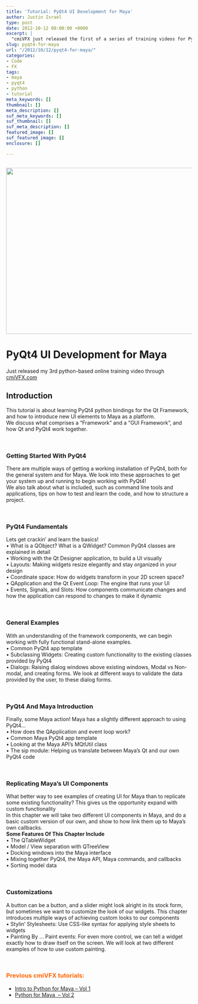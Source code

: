 ```yaml
---
title: 'Tutorial: PyQt4 UI Development for Maya'
author: Justin Israel
type: post
date: 2012-10-12 00:00:00 +0000
excerpt: |
  "cmiVFX just released the first of a series of training videos for PyQt4 UI Development for Maya, featuring Justin Israel. The base of this video is not just for Maya, but for ANY app structure that exists today. Maya is covered in the second half of the video to help people associate a stronger principal interfacing structure with one of today's most popular graphics packages. We would like to explicitly state that this video would be extremely helpful to a large range of VFX producers using different software pipelines. The goal of this video is to let the user interface their tools using PyQT4."
slug: pyqt4-for-maya
url: "/2012/10/12/pyqt4-for-maya/"
categories:
- Code
- FX
tags:
- maya
- pyqt4
- python
- tutorial
meta_keywords: []
thumbnail: []
meta_description: []
suf_meta_keywords: []
suf_thumbnail: []
suf_meta_description: []
featured_image: []
suf_featured_image: []
enclosure: []

---
```

## [<img class="alignnone size-full wp-image-525" title="PyQt4 for Maya" src="/wp-content/uploads/2012/10/1350054625_Master.jpeg" alt="" width="800" height="450" />](http://www.cmivfx.com/tutorials/view/498/PyQt4+UI+Development+for+Maya)

# PyQt4 UI Development for Maya

Just released my 3rd python-based online training video through [cmiVFX.com](https://cmivfx.com/store/498-pyqt4+ui+development+for+maya)

## **Introduction**

<div>
This tutorial is about learning PyQt4 python bindings for the Qt Framework, and how to introduce new UI elements to Maya as a platform.
</div>

<!--more-->

<div>
We discuss what comprises a “Framework” and a “GUI Framework”, and how Qt and PyQt4 work together.
</div>

<div>
</div>

 

### **Getting Started With PyQt4**

<div>
There are multiple ways of getting a working installation of PyQt4, both for the general system and for Maya. We look into these approaches to get your system up and running to begin working with PyQt4!
</div>

<div>
We also talk about what is included, such as command line tools and applications, tips on how to test and learn the code, and how to structure a project.
</div>

<div>
</div>

 

### **PyQt4 Fundamentals**

<div>
Lets get crackin’ and learn the basics!
</div>

<div>
• What is a QObject? What is a QWidget? Common PyQt4 classes are explained in detail
</div>

<div>
• Working with the Qt Designer application, to build a UI visually
</div>

<div>
• Layouts: Making widgets resize elegantly and stay organized in your design
</div>

<div>
• Coordinate space: How do widgets transform in your 2D screen space?
</div>

<div>
• QApplication and the Qt Event Loop: The engine that runs your UI
</div>

<div>
• Events, Signals, and Slots: How components communicate changes and how the application can respond to changes to make it dynamic
</div>

<div>
</div>

 

### **General Examples**

<div>
With an understanding of the framework components, we can begin working with fully functional stand-alone examples.
</div>

<div>
• Common PyQt4 app template
</div>

<div>
• Subclassing Widgets: Creating custom functionality to the existing classes provided by PyQt4
</div>

<div>
• Dialogs: Raising dialog windows above existing windows, Modal vs Non-modal, and creating forms. We look at different ways to validate the data provided by the user, to these dialog forms.
</div>

<div>
</div>

 

### **PyQt4 And Maya Introduction**

<div>
Finally, some Maya action! Maya has a slightly different approach to using PyQt4…
</div>

<div>
• How does the QApplication and event loop work?
</div>

<div>
• Common Maya PyQt4 app template
</div>

<div>
• Looking at the Maya API’s MQtUtil class
</div>

<div>
• The sip module: Helping us translate between Maya’s Qt and our own PyQt4 code
</div>

<div>
</div>

 

### **Replicating Maya’s UI Components**

<div>
What better way to see examples of creating UI for Maya than to replicate some existing functionality? This gives us the opportunity expand with custom functionality
</div>

<div>
In this chapter we will take two different UI components in Maya, and do a basic custom version of our own, and show to how link them up to Maya’s own callbacks.
</div>

<div>
</div>

<div>
<strong>Some Features Of This Chapter Include</strong>
</div>

<div>
• The QTableWidget
</div>

<div>
• Model / View separation with QTreeView
</div>

<div>
• Docking windows into the Maya interface
</div>

<div>
• Mixing together PyQt4, the Maya API, Maya commands, and callbacks
</div>

<div>
• Sorting model data
</div>

<div>
</div>

 

### **Customizations**

<div>
A button can be a button, and a slider might look alright in its stock form, but sometimes we want to customize the look of our widgets. This chapter introduces multiple ways of achieving custom looks to our components
</div>

<div>
• Stylin’ Stylesheets: Use CSS-like syntax for applying style sheets to widgets
</div>

<div>
• Painting By … Paint events: For even more control, we can tell a widget exactly how to draw itself on the screen. We will look at two different examples of how to use custom painting.
</div>

 

### <span style="color: #ff6600;">Previous cmiVFX tutorials:</span>

* [Intro to Python for Maya – Vol 1](https://cmivfx.com/store/320-python+introduction+vol+01+-+maya)
* [Python for Maya  – Vol 2](https://cmivfx.com/store/328-python-for-maya-vol-02)